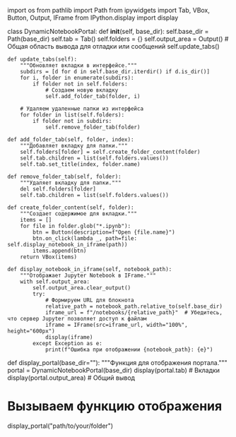 import os
from pathlib import Path
from ipywidgets import Tab, VBox, Button, Output, IFrame
from IPython.display import display

class DynamicNotebookPortal:
    def __init__(self, base_dir):
        self.base_dir = Path(base_dir)
        self.tab = Tab()
        self.folders = {}
        self.output_area = Output()  # Общая область вывода для отладки или сообщений
        self.update_tabs()
        
    def update_tabs(self):
        """Обновляет вкладки в интерфейсе."""
        subdirs = [d for d in self.base_dir.iterdir() if d.is_dir()]
        for i, folder in enumerate(subdirs):
            if folder not in self.folders:
                # Создаем новую вкладку
                self.add_folder_tab(folder, i)
        
        # Удаляем удаленные папки из интерфейса
        for folder in list(self.folders):
            if folder not in subdirs:
                self.remove_folder_tab(folder)
        
    def add_folder_tab(self, folder, index):
        """Добавляет вкладку для папки."""
        self.folders[folder] = self.create_folder_content(folder)
        self.tab.children = list(self.folders.values())
        self.tab.set_title(index, folder.name)
        
    def remove_folder_tab(self, folder):
        """Удаляет вкладку для папки."""
        del self.folders[folder]
        self.tab.children = list(self.folders.values())
    
    def create_folder_content(self, folder):
        """Создает содержимое для вкладки."""
        items = []
        for file in folder.glob("*.ipynb"):
            btn = Button(description=f"Open {file.name}")
            btn.on_click(lambda _, path=file: self.display_notebook_in_iframe(path))
            items.append(btn)
        return VBox(items)
    
    def display_notebook_in_iframe(self, notebook_path):
        """Отображает Jupyter Notebook в IFrame."""
        with self.output_area:
            self.output_area.clear_output()
            try:
                # Формируем URL для блокнота
                relative_path = notebook_path.relative_to(self.base_dir)
                iframe_url = f"/notebooks/{relative_path}"  # Убедитесь, что сервер Jupyter позволяет доступ к файлам
                iframe = IFrame(src=iframe_url, width="100%", height="600px")
                display(iframe)
            except Exception as e:
                print(f"Ошибка при отображении {notebook_path}: {e}")
    
def display_portal(base_dir=""):
    """Функция для отображения портала."""
    portal = DynamicNotebookPortal(base_dir)
    display(portal.tab)  # Вкладки
    display(portal.output_area)  # Общий вывод

# Вызываем функцию отображения
display_portal("path/to/your/folder")
